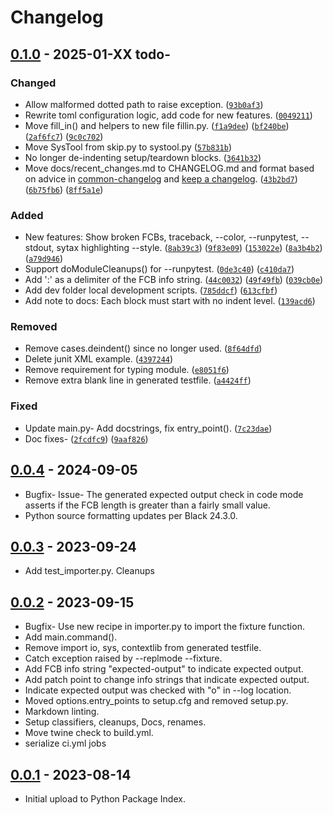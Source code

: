 # Changelog

<!-- Generate initial Markdown for commits contributing to the latest release.-->
<!--git log --pretty=format:"- %s ([`%h`](https://github.com/tmarktaylor/phmutest/commit/%h))" --since="2025-01-19"-->

## [0.1.0] - 2025-01-XX todo-

### Changed

- Allow malformed dotted path to raise exception. ([`93b0af3`](https://github.com/tmarktaylor/phmutest/commit/93b0af3))
- Rewrite toml configuration logic, add code for new features. ([`0049211`](https://github.com/tmarktaylor/phmutest/commit/0049211))
- Move fill_in() and helpers to new file fillin.py. ([`f1a9dee`](https://github.com/tmarktaylor/phmutest/commit/f1a9dee)) ([`bf240be`](https://github.com/tmarktaylor/phmutest/commit/bf240be)) ([`2af6fc7`](https://github.com/tmarktaylor/phmutest/commit/2af6fc7)) ([`9c0c702`](https://github.com/tmarktaylor/phmutest/commit/9c0c702))
- Move SysTool from skip.py to systool.py ([`57b831b`](https://github.com/tmarktaylor/phmutest/commit/57b831b))
- No longer de-indenting setup/teardown blocks. ([`3641b32`](https://github.com/tmarktaylor/phmutest/commit/3641b32))
- Move docs/recent_changes.md to CHANGELOG.md and format based on advice in [common-changelog] and [keep a changelog]. ([`43b2bd7`](https://github.com/tmarktaylor/phmutest/commit/43b2bd7)) ([`6b75fb6`](https://github.com/tmarktaylor/phmutest/commit/6b75fb6))  ([`8ff5a1e`](https://github.com/tmarktaylor/phmutest/commit/8ff5a1e))

### Added

- New features: Show broken FCBs, traceback, --color, --runpytest, --stdout, sytax highlighting --style. ([`8ab39c3`](https://github.com/tmarktaylor/phmutest/commit/8ab39c3)) ([`9f83e09`](https://github.com/tmarktaylor/phmutest/commit/9f83e09)) ([`153022e`](https://github.com/tmarktaylor/phmutest/commit/153022e)) ([`8a3b4b2`](https://github.com/tmarktaylor/phmutest/commit/8a3b4b2)) ([`a79d946`](https://github.com/tmarktaylor/phmutest/commit/a79d946))
- Support doModuleCleanups() for --runpytest. ([`0de3c40`](https://github.com/tmarktaylor/phmutest/commit/0de3c40)) ([`c410da7`](https://github.com/tmarktaylor/phmutest/commit/c410da7))
- Add ':' as a delimiter of the FCB info string. ([`44c0032`](https://github.com/tmarktaylor/phmutest/commit/44c0032)) ([`49f49fb`](https://github.com/tmarktaylor/phmutest/commit/49f49fb)) ([`039cb0e`](https://github.com/tmarktaylor/phmutest/commit/039cb0e))
- Add dev folder local development scripts. ([`785ddcf`](https://github.com/tmarktaylor/phmutest/commit/785ddcf)) ([`613cfbf`](https://github.com/tmarktaylor/phmutest/commit/613cfbf))
- Add note to docs: Each block must start with no indent level. ([`139acd6`](https://github.com/tmarktaylor/phmutest/commit/139acd6))

### Removed

- Remove cases.deindent() since no longer used. ([`8f64dfd`](https://github.com/tmarktaylor/phmutest/commit/8f64dfd))
- Delete junit XML example. ([`4397244`](https://github.com/tmarktaylor/phmutest/commit/4397244))
- Remove requirement for typing module. ([`e8051f6`](https://github.com/tmarktaylor/phmutest/commit/e8051f6))
- Remove extra blank line in generated testfile. ([`a4424ff`](https://github.com/tmarktaylor/phmutest/commit/a4424ff))

### Fixed

- Update main.py- Add docstrings, fix entry_point(). ([`7c23dae`](https://github.com/tmarktaylor/phmutest/commit/7c23dae))
- Doc fixes- ([`2fcdfc9`](https://github.com/tmarktaylor/phmutest/commit/2fcdfc9)) ([`9aaf826`](https://github.com/tmarktaylor/phmutest/commit/9aaf826))

## [0.0.4] - 2024-09-05

- Bugfix- Issue- The generated expected output check in code mode
  asserts if the FCB length is greater than a fairly small value.
- Python source formatting updates per Black 24.3.0.

## [0.0.3] - 2023-09-24

- Add test_importer.py. Cleanups

## [0.0.2] - 2023-09-15

- Bugfix- Use new recipe in importer.py to import the fixture function.
- Add main.command().
- Remove import io, sys, contextlib from generated testfile.
- Catch exception raised by --replmode --fixture.
- Add FCB info string "expected-output" to indicate expected output.
- Add patch point to change info strings that indicate expected output.
- Indicate expected output was checked with "o" in --log location.
- Moved options.entry_points to setup.cfg and removed setup.py.
- Markdown linting.
- Setup classifiers, cleanups, Docs, renames.
- Move twine check to build.yml.
- serialize ci.yml jobs

## [0.0.1] - 2023-08-14

- Initial upload to Python Package Index.

[0.1.0]: https://github.com/tmarktaylor/phmutest/releases/tag/v0.1.0

[0.0.4]: https://github.com/tmarktaylor/phmutest/releases/tag/v0.0.4

[0.0.3]: https://github.com/tmarktaylor/phmutest/releases/tag/v0.0.3

[0.0.2]: https://github.com/tmarktaylor/phmutest/releases/tag/v0.0.2

[0.0.1]: https://github.com/tmarktaylor/phmutest/releases/tag/v0.0.1

[common-changelog]: https:/common-changelog.org#241-change

[keep a changelog]: https://keepachangelog.com/en/1.1.0

